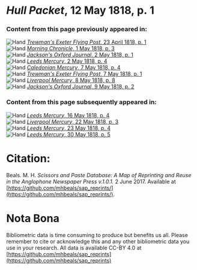 # *Hull Packet*, 12 May 1818, p. 1  
  
### Content from this page previously appeared in:  
![Hand](http://scissorsandpaste.net/wp-content/uploads/2017/06/smallhandpointer.png) [*Trewman's Exeter Flying Post*, 23 April 1818, p. 1](https://mhbeals.github.io/sap_html/Trewman's-Exeter-Flying-Post/Trewman's-Exeter-Flying-Post-23-April-1818-p-1)  
![Hand](http://scissorsandpaste.net/wp-content/uploads/2017/06/smallhandpointer.png) [*Morning Chronicle*, 1 May 1818, p. 3](https://mhbeals.github.io/sap_html/Morning-Chronicle/Morning-Chronicle-1-May-1818-p-3)  
![Hand](http://scissorsandpaste.net/wp-content/uploads/2017/06/smallhandpointer.png) [*Jackson's Oxford Journal*, 2 May 1818, p. 1](https://mhbeals.github.io/sap_html/Jackson's-Oxford-Journal/Jackson's-Oxford-Journal-2-May-1818-p-1)  
![Hand](http://scissorsandpaste.net/wp-content/uploads/2017/06/smallhandpointer.png) [*Leeds Mercury*, 2 May 1818, p. 4](https://mhbeals.github.io/sap_html/Leeds-Mercury/Leeds-Mercury-2-May-1818-p-4)  
![Hand](http://scissorsandpaste.net/wp-content/uploads/2017/06/smallhandpointer.png) [*Caledonian Mercury*, 7 May 1818, p. 4](https://mhbeals.github.io/sap_html/Caledonian-Mercury/Caledonian-Mercury-7-May-1818-p-4)  
![Hand](http://scissorsandpaste.net/wp-content/uploads/2017/06/smallhandpointer.png) [*Trewman's Exeter Flying Post*, 7 May 1818, p. 1](https://mhbeals.github.io/sap_html/Trewman's-Exeter-Flying-Post/Trewman's-Exeter-Flying-Post-7-May-1818-p-1)  
![Hand](http://scissorsandpaste.net/wp-content/uploads/2017/06/smallhandpointer.png) [*Liverpool Mercury*, 8 May 1818, p. 8](https://mhbeals.github.io/sap_html/Liverpool-Mercury/Liverpool-Mercury-8-May-1818-p-8)  
![Hand](http://scissorsandpaste.net/wp-content/uploads/2017/06/smallhandpointer.png) [*Jackson's Oxford Journal*, 9 May 1818, p. 2](https://mhbeals.github.io/sap_html/Jackson's-Oxford-Journal/Jackson's-Oxford-Journal-9-May-1818-p-2)  
  
### Content from this page subsequently appeared in:  
![Hand](http://scissorsandpaste.net/wp-content/uploads/2017/06/smallhandpointer.png) [*Leeds Mercury*, 16 May 1818, p. 4](https://mhbeals.github.io/sap_html/Leeds-Mercury/Leeds-Mercury-16-May-1818-p-4)  
![Hand](http://scissorsandpaste.net/wp-content/uploads/2017/06/smallhandpointer.png) [*Liverpool Mercury*, 22 May 1818, p. 3](https://mhbeals.github.io/sap_html/Liverpool-Mercury/Liverpool-Mercury-22-May-1818-p-3)  
![Hand](http://scissorsandpaste.net/wp-content/uploads/2017/06/smallhandpointer.png) [*Leeds Mercury*, 23 May 1818, p. 4](https://mhbeals.github.io/sap_html/Leeds-Mercury/Leeds-Mercury-23-May-1818-p-4)  
![Hand](http://scissorsandpaste.net/wp-content/uploads/2017/06/smallhandpointer.png) [*Leeds Mercury*, 30 May 1818, p. 5](https://mhbeals.github.io/sap_html/Leeds-Mercury/Leeds-Mercury-30-May-1818-p-5)  


# Citation: 

Beals. M. H. *Scissors and Paste Database: A Map of Reprinting and Reuse in the Anglophone Newspaper Press v.1.0.1.* 2 June 2017. Available at [https://github.com/mhbeals/sap_reprints/](https://github.com/mhbeals/sap_reprints/). 

# Nota Bona

Bibliometric data is time consuming to produce but benefits us all. Please remember to cite or acknowledge this and any other bibliometric data you use in your research. All data is available CC-BY 4.0 at [https://github.com/mhbeals/sap_reprints](https://github.com/mhbeals/sap_reprints)